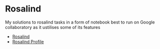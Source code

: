 # Rosalind
My solutions to rosalind tasks in a form of notebook best to run on Google collaboratory as it ustilises some of its features

- [Rosalind](https://rosalind.info/problems/tree-view/)
- [Rosalind Profile](https://rosalind.info/users/Pak88/)

